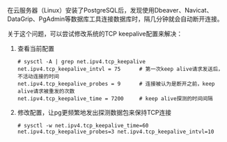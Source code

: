 在云服务器（Linux）安装了PostgreSQL后，发现使用Dbeaver、Navicat、DataGrip、PgAdmin等数据库工具连接数据库时，隔几分钟就会自动断开连接。



关于这个问题，可以尝试修改系统的TCP keepalive配置来解决：

1. 查看当前配置

   ```
   # sysctl -A | grep net.ipv4.tcp_keepalive
   net.ipv4.tcp_keepalive_intvl = 75      # 第一次keep alive请求发送后，不活动连接的时间
   net.ipv4.tcp_keepalive_probes = 9      # 连接被认为是断开之前，keep alive请求被重发的次数
   net.ipv4.tcp_keepalive_time = 7200     # keep alive探测的时间间隔
   ```

2. 修改配置，让pg更频繁地发出探测数据包来保持TCP连接

   ```
   # sysctl -w net.ipv4.tcp_keepalive_time=60 net.ipv4.tcp_keepalive_probes=3 net.ipv4.tcp_keepalive_intvl=10
   ```

   

